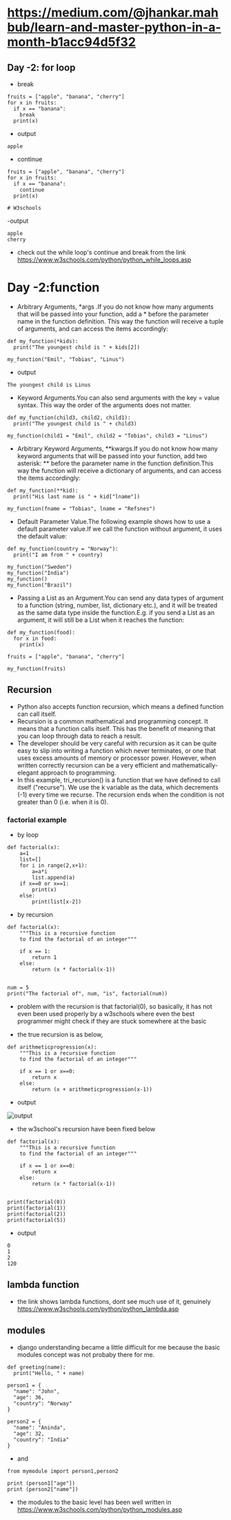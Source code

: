 # https://medium.com/@jhankar.mahbub/learn-and-master-python-in-a-month-b1acc94d5f32

## Day -2: for loop

- break
```
fruits = ["apple", "banana", "cherry"]
for x in fruits:
  if x == "banana":
    break
  print(x) 
```
- output
```
apple
```
- continue
```
fruits = ["apple", "banana", "cherry"]
for x in fruits:
  if x == "banana":
    continue
  print(x) 

# W3schools
```
-output
```
apple
cherry
```
- check out the while loop's continue and break from the link https://www.w3schools.com/python/python_while_loops.asp

# Day -2:function

- Arbitrary Arguments, *args .If you do not know how many arguments that will be passed into your function, add a * before the parameter name in the function definition. This way the function will receive a tuple of arguments, and can access the items accordingly:

```
def my_function(*kids):
  print("The youngest child is " + kids[2])

my_function("Emil", "Tobias", "Linus")
```
- output
```
The youngest child is Linus
```
- Keyword Arguments.You can also send arguments with the key = value syntax.
This way the order of the arguments does not matter.
```
def my_function(child3, child2, child1):
  print("The youngest child is " + child3)

my_function(child1 = "Emil", child2 = "Tobias", child3 = "Linus")
```
- Arbitrary Keyword Arguments, **kwargs.If you do not know how many keyword arguments that will be passed into your function, add two asterisk: ** before the parameter name in the function definition.This way the function will receive a dictionary of arguments, and can access the items accordingly:
```
def my_function(**kid):
  print("His last name is " + kid["lname"])

my_function(fname = "Tobias", lname = "Refsnes")
```
- Default Parameter Value.The following example shows how to use a default parameter value.If we call the function without argument, it uses the default value:
```
def my_function(country = "Norway"):
  print("I am from " + country)

my_function("Sweden")
my_function("India")
my_function()
my_function("Brazil")
```
- Passing a List as an Argument.You can send any data types of argument to a function (string, number, list, dictionary etc.), and it will be treated as the same data type inside the function.E.g. if you send a List as an argument, it will still be a List when it reaches the function:
```
def my_function(food):
  for x in food:
    print(x)

fruits = ["apple", "banana", "cherry"]

my_function(fruits)
```
## Recursion
- Python also accepts function recursion, which means a defined function can call itself.
- Recursion is a common mathematical and programming concept. It means that a function calls itself. This has the benefit of meaning that you can loop through data to reach a result.
- The developer should be very careful with recursion as it can be quite easy to slip into writing a function which never terminates, or one that uses excess amounts of memory or processor power. However, when written correctly recursion can be a very efficient and mathematically-elegant approach to programming.
- In this example, tri_recursion() is a function that we have defined to call itself ("recurse"). We use the k variable as the data, which decrements (-1) every time we recurse. The recursion ends when the condition is not greater than 0 (i.e. when it is 0).

### factorial example
- by loop
```
def factorial(x):
    a=1
    list=[]
    for i in range(2,x+1):
        a=a*i
        list.append(a)
    if x==0 or x==1:
        print(x)
    else:
        print(list[x-2])
```
- by recursion
```
def factorial(x):
    """This is a recursive function
    to find the factorial of an integer"""

    if x == 1:
        return 1
    else:
        return (x * factorial(x-1))


num = 5
print("The factorial of", num, "is", factorial(num))
```
- problem with the recursion is that factorial(0), so basically, it has not even been used properly by a w3schools where even the best programmer might check if they are stuck somewhere at the basic

- the true recursion is as below,
```
def arithmeticprogression(x):
    """This is a recursive function
    to find the factorial of an integer"""

    if x == 1 or x==0:
        return x
    else:
        return (x + arithmeticprogression(x-1))
```
- output

![output](H:\pythonBasics\snaps\1.PNG)

- the w3school's recursion have been fixed below
```
def factorial(x):
    """This is a recursive function
    to find the factorial of an integer"""

    if x == 1 or x==0:
        return x
    else:
        return (x * factorial(x-1))


print(factorial(0))
print(factorial(1))
print(factorial(2))
print(factorial(5))
```
- output
```
0
1
2
120
```
## lambda function

- the link shows lambda functions, dont see much use of it, genuinely
https://www.w3schools.com/python/python_lambda.asp

## modules

- django understanding became a little difficult for me because the basic modules concept was not probaby there for me.

```
def greeting(name):
  print("Hello, " + name)

person1 = {
  "name": "John",
  "age": 36,
  "country": "Norway"
}

person2 = {
  "name": "Aninda",
  "age": 32,
  "country": "India"
}
```
- and
```
from mymodule import person1,person2

print (person1["age"])
print (person2["name"])
```
- the modules to the basic level has been well written in https://www.w3schools.com/python/python_modules.asp
